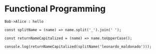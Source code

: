 # Functional Programming

```uml
Bob->Alice : hello
```

```
const splitName = (name) => name.split('_').join(' ');

const returnNameCapitalized = (name) => name.toUpperCase();

console.log(returnNameCapitalized(splitName('leonardo_maldonado')));
```